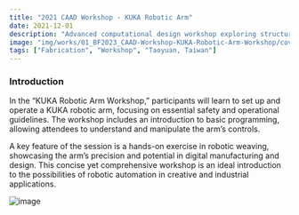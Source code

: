 ```yaml
---
title: "2021 CAAD Workshop - KUKA Robotic Arm"
date: 2021-12-01
description: "Advanced computational design workshop exploring structural optimization through RhinoVAULT for complex architectural forms."
image: "img/works/01_BF2023_CAAD-Workshop-KUKA-Robotic-Arm-Workshop/cover.webp"
tags: ["Fabrication", "Workshop", "Taoyuan, Taiwan"]
---
```

### Introduction

In the “KUKA Robotic Arm Workshop,” participants will learn to set up and operate a KUKA robotic arm, focusing on essential safety and operational guidelines. The workshop includes an introduction to basic programming, allowing attendees to understand and manipulate the arm’s controls.

A key feature of the session is a hands-on exercise in robotic weaving, showcasing the arm’s precision and potential in digital manufacturing and design. This concise yet comprehensive workshop is an ideal introduction to the possibilities of robotic automation in creative and industrial applications.

![image](/img/works/01_BF2023_CAAD-Workshop-KUKA-Robotic-Arm-Workshop/cover.webp)